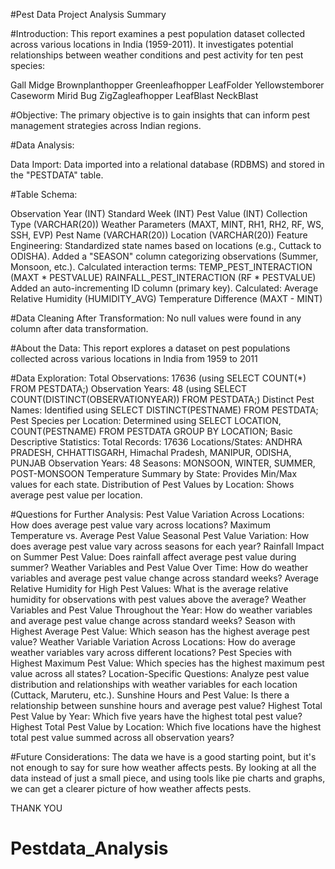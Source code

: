 #Pest Data Project Analysis Summary

#Introduction:
This report examines a pest population dataset collected across various locations in India (1959-2011). It investigates potential relationships between weather conditions and pest activity for ten pest species:

Gall Midge
Brownplanthopper
Greenleafhopper
LeafFolder
Yellowstemborer
Caseworm
Mirid Bug
ZigZagleafhopper
LeafBlast
NeckBlast


#Objective:
The primary objective is to gain insights that can inform pest management strategies across Indian regions.



#Data Analysis:

Data Import: Data imported into a relational database (RDBMS) and stored in the "PESTDATA" table.

#Table Schema:


Observation Year (INT)
Standard Week (INT)
Pest Value (INT)
Collection Type (VARCHAR(20))
Weather Parameters (MAXT, MINT, RH1, RH2, RF, WS, SSH, EVP)
Pest Name (VARCHAR(20))
Location (VARCHAR(20))
Feature Engineering:
Standardized state names based on locations (e.g., Cuttack to ODISHA).
Added a "SEASON" column categorizing observations (Summer, Monsoon, etc.).
Calculated interaction terms:
TEMP_PEST_INTERACTION (MAXT * PESTVALUE)
RAINFALL_PEST_INTERACTION (RF * PESTVALUE)
Added an auto-incrementing ID column (primary key).
Calculated:
Average Relative Humidity (HUMIDITY_AVG)
Temperature Difference (MAXT - MINT)


#Data Cleaning After Transformation:
No null values were found in any column after data transformation.


#About the Data:
This report explores a dataset on pest populations collected across various locations in India from
1959 to 2011

#Data Exploration:
Total Observations: 17636 (using SELECT COUNT(*) FROM PESTDATA;)
Observation Years: 48 (using SELECT COUNT(DISTINCT(OBSERVATIONYEAR)) FROM PESTDATA;)
Distinct Pest Names: Identified using SELECT DISTINCT(PESTNAME) FROM PESTDATA;
Pest Species per Location: Determined using SELECT LOCATION, COUNT(PESTNAME) FROM PESTDATA GROUP BY LOCATION;
Basic Descriptive Statistics:
Total Records: 17636
Locations/States: ANDHRA PRADESH, CHHATTISGARH, Himachal Pradesh, MANIPUR, ODISHA, PUNJAB
Observation Years: 48
Seasons: MONSOON, WINTER, SUMMER, POST-MONSOON
Temperature Summary by State: Provides Min/Max values for each state.
Distribution of Pest Values by Location: Shows average pest value per location.


#Questions for Further Analysis:
Pest Value Variation Across Locations: How does average pest value vary across locations?
Maximum Temperature vs. Average Pest Value
Seasonal Pest Value Variation: How does average pest value vary across seasons for each year?
Rainfall Impact on Summer Pest Value: Does rainfall affect average pest value during summer?
Weather Variables and Pest Value Over Time: How do weather variables and average pest value change across standard weeks?
Average Relative Humidity for High Pest Values: What is the average relative humidity for observations with pest values above the average?
Weather Variables and Pest Value Throughout the Year: How do weather variables and average pest value change across standard weeks?
Season with Highest Average Pest Value: Which season has the highest average pest value?
Weather Variable Variation Across Locations: How do average weather variables vary across different locations?
Pest Species with Highest Maximum Pest Value: Which species has the highest maximum pest value across all states?
Location-Specific Questions: Analyze pest value distribution and relationships with weather variables for each location (Cuttack, Maruteru, etc.).
Sunshine Hours and Pest Value: Is there a relationship between sunshine hours and average pest value?
Highest Total Pest Value by Year: Which five years have the highest total pest value?
Highest Total Pest Value by Location: Which five locations have the highest total pest value summed across all observation years?


#Future Considerations:
The data we have is a good starting point, but it's not enough to say for sure how weather affects pests. By looking at all the data instead of just a small piece, and using tools like pie charts and graphs, we can get a clearer picture of how weather affects pests.








THANK YOU


# Pestdata_Analysis
